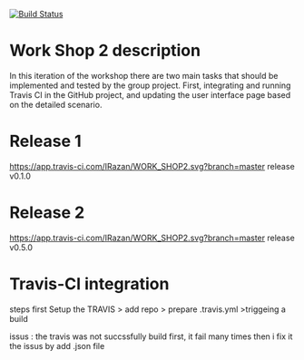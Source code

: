 [![Build Status](https://app.travis-ci.com/Node3009/WORK_SHOP2.svg?branch=master)](https://app.travis-ci.com/Node3009/WORK_SHOP2)
# Work Shop 2 description
In this iteration of the workshop there are two main tasks that should be implemented and tested by the
group project. First, integrating and running Travis CI in the GitHub project, and updating the
user interface page based on the detailed scenario.

# Release 1
https://app.travis-ci.com/IRazan/WORK_SHOP2.svg?branch=master  release v0.1.0


# Release 2
https://app.travis-ci.com/IRazan/WORK_SHOP2.svg?branch=master  release v0.5.0



# Travis-CI integration 
steps first Setup the TRAVIS > add repo > prepare .travis.yml >triggeing a build

issus : the travis was not succssfully build first, it fail many times then i fix it the issus by add .json file
